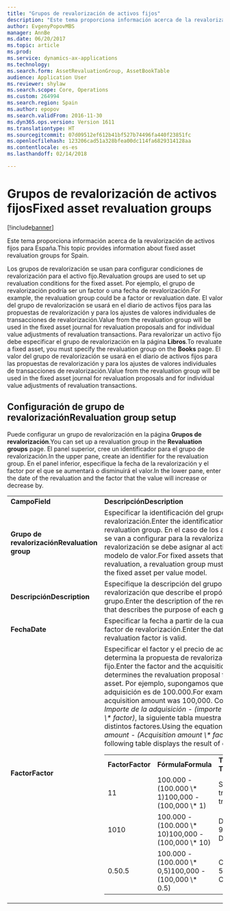 ```yaml
---
title: "Grupos de revalorización de activos fijos"
description: "Este tema proporciona información acerca de la revalorización de activos fijos para España."
author: EvgenyPopovMBS
manager: AnnBe
ms.date: 06/20/2017
ms.topic: article
ms.prod: 
ms.service: dynamics-ax-applications
ms.technology: 
ms.search.form: AssetRevaluationGroup, AssetBookTable
audience: Application User
ms.reviewer: shylaw
ms.search.scope: Core, Operations
ms.custom: 264994
ms.search.region: Spain
ms.author: epopov
ms.search.validFrom: 2016-11-30
ms.dyn365.ops.version: Version 1611
ms.translationtype: HT
ms.sourcegitcommit: 07d09512ef612b41bf527b74496fa440f23851fc
ms.openlocfilehash: 123206cad51a328bfea00dc114fa6829314128aa
ms.contentlocale: es-es
ms.lasthandoff: 02/14/2018

---
```


# <a name="fixed-asset-revaluation-groups"></a><span data-ttu-id="ea43c-103">Grupos de revalorización de activos fijos</span><span class="sxs-lookup"><span data-stu-id="ea43c-103">Fixed asset revaluation groups</span></span>

[!include[banner](../includes/banner.md)]


<span data-ttu-id="ea43c-104">Este tema proporciona información acerca de la revalorización de activos fijos para España.</span><span class="sxs-lookup"><span data-stu-id="ea43c-104">This topic provides information about fixed asset revaluation groups for Spain.</span></span>

<span data-ttu-id="ea43c-105">Los grupos de revalorización se usan para configurar condiciones de revalorización para el activo fijo.</span><span class="sxs-lookup"><span data-stu-id="ea43c-105">Revaluation groups are used to set up revaluation conditions for the fixed asset.</span></span> <span data-ttu-id="ea43c-106">Por ejemplo, el grupo de revalorización podría ser un factor o una fecha de revalorización.</span><span class="sxs-lookup"><span data-stu-id="ea43c-106">For example, the revaluation group could be a factor or revaluation date.</span></span> <span data-ttu-id="ea43c-107">El valor del grupo de revalorización se usará en el diario de activos fijos para las propuestas de revalorización y para los ajustes de valores individuales de transacciones de revalorización.</span><span class="sxs-lookup"><span data-stu-id="ea43c-107">Value from the revaluation group will be used in the fixed asset journal for revaluation proposals and for individual value adjustments of revaluation transactions.</span></span> <span data-ttu-id="ea43c-108">Para revalorizar un activo fijo debe especificar el grupo de revalorización en la página **Libros**.</span><span class="sxs-lookup"><span data-stu-id="ea43c-108">To revaluate a fixed asset, you must specify the revaluation group on the **Books** page.</span></span> <span data-ttu-id="ea43c-109">El valor del grupo de revalorización se usará en el diario de activos fijos para las propuestas de revalorización y para los ajustes de valores individuales de transacciones de revalorización.</span><span class="sxs-lookup"><span data-stu-id="ea43c-109">Value from the revaluation group will be used in the fixed asset journal for revaluation proposals and for individual value adjustments of revaluation transactions.</span></span>

## <a name="revaluation-group-setup"></a><span data-ttu-id="ea43c-110">Configuración de grupo de revalorización</span><span class="sxs-lookup"><span data-stu-id="ea43c-110">Revaluation group setup</span></span>
<span data-ttu-id="ea43c-111">Puede configurar un grupo de revalorización en la página **Grupos de revalorización**.</span><span class="sxs-lookup"><span data-stu-id="ea43c-111">You can set up a revaluation group in the **Revaluation groups** page.</span></span> <span data-ttu-id="ea43c-112">El panel superior, cree un identificador para el grupo de revalorización.</span><span class="sxs-lookup"><span data-stu-id="ea43c-112">In the upper pane, create an identifier for the revaluation group.</span></span> <span data-ttu-id="ea43c-113">En el panel inferior, especifique la fecha de la revalorización y el factor por el que se aumentará o disminuirá el valor.</span><span class="sxs-lookup"><span data-stu-id="ea43c-113">In the lower pane, enter the date of the revaluation and the factor that the value will increase or decrease by.</span></span>

<table>
<colgroup>
<col width="50%" />
<col width="50%" />
</colgroup>
<tbody>
<tr class="odd">
<td><span data-ttu-id="ea43c-114"><strong>Campo</strong></span><span class="sxs-lookup"><span data-stu-id="ea43c-114"><strong>Field</strong></span></span></td>
<td><span data-ttu-id="ea43c-115"><strong>Descripción</strong></span><span class="sxs-lookup"><span data-stu-id="ea43c-115"><strong>Description</strong></span></span></td>
</tr>
<tr class="even">
<td><span data-ttu-id="ea43c-116"><strong>Grupo de revalorización</strong></span><span class="sxs-lookup"><span data-stu-id="ea43c-116"><strong>Revaluation group</strong></span></span></td>
<td><span data-ttu-id="ea43c-117">Especificar la identificación del grupo de revalorización.</span><span class="sxs-lookup"><span data-stu-id="ea43c-117">Enter the identification of the revaluation group.</span></span> <span data-ttu-id="ea43c-118">En el caso de los activos fijos que se van a configurar para la revalorización, el grupo de revalorización se debe asignar al activo fijo por modelo de valor.</span><span class="sxs-lookup"><span data-stu-id="ea43c-118">For fixed assets that will be set up for revaluation, a revaluation group must be allocated to the fixed asset per value model.</span></span></td>
</tr>
<tr class="odd">
<td><span data-ttu-id="ea43c-119"><strong>Descripción</strong></span><span class="sxs-lookup"><span data-stu-id="ea43c-119"><strong>Description</strong></span></span></td>
<td><span data-ttu-id="ea43c-120">Especifique la descripción del grupo de revalorización que describe el propósito de cada grupo.</span><span class="sxs-lookup"><span data-stu-id="ea43c-120">Enter the description of the revaluation group that describes the purpose of each group.</span></span></td>
</tr>
<tr class="even">
<td><span data-ttu-id="ea43c-121"><strong>Fecha</strong></span><span class="sxs-lookup"><span data-stu-id="ea43c-121"><strong>Date</strong></span></span></td>
<td><span data-ttu-id="ea43c-122">Especificar la fecha a partir de la cual es válido el factor de revalorización.</span><span class="sxs-lookup"><span data-stu-id="ea43c-122">Enter the date from which the revaluation factor is valid.</span></span></td>
</tr>
<tr class="odd">
<td><span data-ttu-id="ea43c-123"><strong>Factor</strong></span><span class="sxs-lookup"><span data-stu-id="ea43c-123"><strong>Factor</strong></span></span></td>
<td><span data-ttu-id="ea43c-124">Especificar el factor y el precio de adquisición que determina la propuesta de revalorización del activo fijo.</span><span class="sxs-lookup"><span data-stu-id="ea43c-124">Enter the factor and the acquisition price that determines the revaluation proposal for the fixed asset.</span></span> <span data-ttu-id="ea43c-125">Por ejemplo, supongamos que el importe de la adquisición es de 100.000.</span><span class="sxs-lookup"><span data-stu-id="ea43c-125">For example, suppose the acquisition amount was 100,000.</span></span> <span data-ttu-id="ea43c-126">Con la ecuación <em>Importe de la adquisición - (importe de adquisición \* factor)</em>, la siguiente tabla muestra el resultado de distintos factores.</span><span class="sxs-lookup"><span data-stu-id="ea43c-126">Using the equation <em>Acquisition amount - (Acquisition amount \* factor),</em> the following table displays the result of different factors.</span></span>
<table>
<tbody>
<tr class="odd">
<td><span data-ttu-id="ea43c-127"><strong>Factor</strong></span><span class="sxs-lookup"><span data-stu-id="ea43c-127"><strong>Factor</strong></span></span></td>
<td><span data-ttu-id="ea43c-128"><strong>Fórmula</strong></span><span class="sxs-lookup"><span data-stu-id="ea43c-128"><strong>Formula</strong></span></span></td>
<td><span data-ttu-id="ea43c-129"><strong>Transacción</strong> </span><span class="sxs-lookup"><span data-stu-id="ea43c-129"><strong>Transaction</strong></span></span></td>
</tr>
<tr class="even">
<td><span data-ttu-id="ea43c-130">1</span><span class="sxs-lookup"><span data-stu-id="ea43c-130">1</span></span></td>
<td><span data-ttu-id="ea43c-131">100.000 - (100.000 \* 1)</span><span class="sxs-lookup"><span data-stu-id="ea43c-131">100,000 - (100,000 \* 1)</span></span></td>
<td><span data-ttu-id="ea43c-132">Sin transacción</span><span class="sxs-lookup"><span data-stu-id="ea43c-132">No transaction</span></span></td>
</tr>
<tr class="odd">
<td><span data-ttu-id="ea43c-133">10</span><span class="sxs-lookup"><span data-stu-id="ea43c-133">10</span></span></td>
<td><span data-ttu-id="ea43c-134">100.000 - (100.000 \* 10)</span><span class="sxs-lookup"><span data-stu-id="ea43c-134">100,000 - (100,000 \* 10)</span></span></td>
<td><span data-ttu-id="ea43c-135">Débito 900.000</span><span class="sxs-lookup"><span data-stu-id="ea43c-135">900,000 Debit</span></span></td>
</tr>
<tr class="even">
<td><span data-ttu-id="ea43c-136">0.5</span><span class="sxs-lookup"><span data-stu-id="ea43c-136">0.5</span></span></td>
<td><span data-ttu-id="ea43c-137">100.000 - (100.000 \* 0,5)</span><span class="sxs-lookup"><span data-stu-id="ea43c-137">100,000 - (100,000 \* 0.5)</span></span></td>
<td><span data-ttu-id="ea43c-138">Crédito 50.000</span><span class="sxs-lookup"><span data-stu-id="ea43c-138">50,000 Credit</span></span></td>
</tr>
</tbody>
</table></td>
</tr>
</tbody>
</table>






